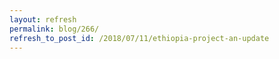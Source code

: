 ```yaml
---
layout: refresh
permalink: blog/266/
refresh_to_post_id: /2018/07/11/ethiopia-project-an-update
---
```

